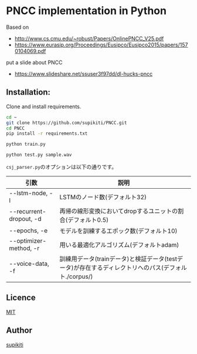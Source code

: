 # PNCC implementation in Python
Based on 
- http://www.cs.cmu.edu/~robust/Papers/OnlinePNCC_V25.pdf
- https://www.eurasip.org/Proceedings/Eusipco/Eusipco2015/papers/1570104069.pdf

put a slide about PNCC
- https://www.slideshare.net/ssuser3f97dd/dl-hucks-pncc

## Installation:
Clone and install requirements.
```bash
cd ~
git clone https://github.com/supikiti/PNCC.git
cd PNCC
pip install -r requirements.txt
```

```bash
python train.py
```

```bash
python test.py sample.wav
```

`csj_parser.py`のオプションは以下の通りです。

引数 | 説明
-------------|------------
--lstm-node, -l | LSTMのノード数(デフォルト32)
--recurrent-dropout, -d | 再帰の線形変換においてdropするユニットの割合(デフォルト0.5)
--epochs, -e | モデルを訓練するエポック数(デフォルト10)
--optimizer-method, -r | 用いる最適化アルゴリズム(デフォルトadam)
--voice-data, -f | 訓練用データ(trainデータ)と検証データ(testデータ)が存在するディレクトリへのパス(デフォルト./corpus/)


## Licence

[MIT](https://github.com/tcnksm/tool/blob/master/LICENCE)

## Author

[supikiti](https://github.com/supikiti)
